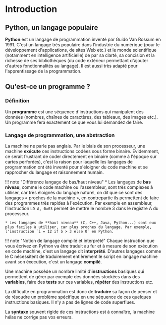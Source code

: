 # Introduction

## Python, un langage populaire

**Python** est un langage de programmation inventé par Guido Van Rossum en 1991. C'est un langage très populaire dans l'industrie du numérique (pour le développement d'applications, de sites Web etc.) et le monde scientifique (notamment en intelligence artificielle) de par sa clarté, sa concision et la richesse de ses bibliothèques (du code extérieur permettant d'ajouter d'autres fonctionnalités au langage). Il est aussi très adapté pour l'apprentissage de la programmation. 

## Qu'est-ce un programme ?

### Définition

Un **programme** est une séquence d'instructions qui manipulent des données (nombres, chaînes de caractères, des tableaux, des images etc.). Un programme fera exactement ce que vous lui demandez de faire.

### Langage de programmation, une abstraction

 La machine ne parle pas anglais. Par le biais de son processeur, une machine **exécute** ces instructions codées sous forme binaire. Évidemment, ce serait frustrant de coder directement en binaire (comme à l'époque sur cartes perforées), c'est la raison pour laquelle les langages de programmation ont été inventé pour s'éloigner du code machine et se rapprocher du langage et raisonnement humain.

!!! note "Différence langage de bas/haut niveau"
    * Les langages de **bas niveau**, comme le code machine ou l'assembleur, sont très complexes à utiliser, car très éloignés du langage naturel, on dit que ce sont des langages « proches de la machine », en contrepartie ils permettent de faire des programmes très rapides à l'exécution. Par exemple en assembleur, l'instruction `LD A, 0x03` permet de mettre le nombre 3 dans le registre A du processeur.

    * Les langages de **haut niveau** (C, C++, Java, Python...) sont eux plus faciles à utiliser, car plus proches du langage. Par exemple, l'instruction `i = 12 if b > 3 else 0` en Python. 


!!! note "Notion de langage compilé et interprété"
    Chaque instruction que vous écrivez en Python va être traduit au fur et à mesure de son exécution en code machine, c'est un langage dit **interprété**. D'autres langages comme le C nécessitent de traduirement entièrement le script en langage machine avant son éxecution, c'est un langage **compilé**.

Une machine possède un nombre limité d'**instructions** basiques qui permettent de gérer par exemple des données stockées dans des **variables**, faire des **tests** sur ces variables, **répéter** des instructions etc.


La difficulté en programmation est donc de **traduire** sa façon de penser et de résoudre un problème spécifique en une séquence de ces quelques instructions basiques. Il n'y a pas de lignes de code superflues.


La **syntaxe** souvent rigide de ces instructions est à connaître, la machine hélas ne corrige pas vos erreurs. 